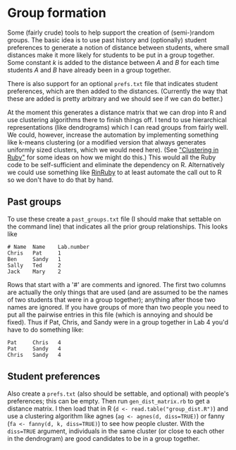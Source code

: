 Group formation
===============

Some (fairly crude) tools to help support the creation of (semi-)random groups.
The basic idea is to use past history and (optionally) student preferences to
generate a notion of distance between students, where small distances make it
more likely for students to be put in a group together. Some constant _k_ is
added to the distance between _A_ and _B_ for each time students _A_ and _B_
have already been in a group together.

There is also support for an optional ```prefs.txt``` file that indicates
student preferences, which are then added to the distances. (Currently the
way that these are added is pretty arbitrary and we should see if we can do
better.)

At the moment this generates a distance matrix that we can drop into R and use
clustering algorithms there to finish things off. I tend to use hierarchical
representations (like dendrograms) which I can read groups from fairly well.
We could, however, increase the automation by implementing something like
k-means clustering (or a modified version that always generates uniformly
sized clusters, which we would need here). (See 
["Clustering in Ruby"](http://colinfdrake.com/2011/05/28/clustering-in-ruby.html)
for some ideas on how we might do this.) This would all the Ruby code to
be self-sufficient and eliminate the dependency on R. Alternatively we could
use something like [RinRuby](https://sites.google.com/a/ddahl.org/rinruby-users/)
to at least automate the call out to R so we don't have to do that by hand.

## Past groups

To use these create a ```past_groups.txt``` file (I should make 
that settable on the command line) that indicates all the prior group relationships.
This looks like
```
# Name	Name	Lab.number
Chris	Pat	    1
Ben	    Sandy	1
Sally	Ted	    2
Jack	Mary    2
```
Rows that start with a '#' are comments and ignored. The first two columns are
actually the only things that are used (and are assumed to be the names of two
students that were in a group together); anything after those two names are
ignored. If you have groups of more than two people you need to put all the
pairwise entries in this file (which is annoying and should be fixed). Thus
if Pat, Chris, and Sandy were in a group together in Lab 4 you'd have to do
something like:
```
Pat     Chris   4
Pat     Sandy   4
Chris   Sandy   4
```

## Student preferences

Also create a ```prefs.txt``` (also should be settable, and optional) with people's 
preferences; this can be empty. Then run ```gen_dist_matrix.rb``` to get 
a distance matrix. I then load that in R (```d <- read.table("group_dist.R")```) 
and use a clustering algorithm like agnes (```ag <- agnes(d, diss=TRUE)```) or 
fanny (```fa <- fanny(d, k, diss=TRUE)```) to see how people cluster. With 
the ```diss=TRUE``` argument, individuals in the same cluster (or close to 
each other in the dendrogram) are good candidates to be in a group together.
